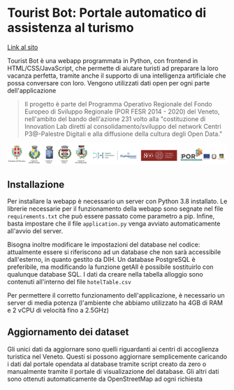 # Tourist Bot: Portale automatico di assistenza al turismo

[Link al sito](http://touristbot.app.digitalinnovationhubvicenza.it/)

Tourist Bot è una webapp programmata in Python, con frontend in HTML/CSS/JavaScript, che permette di aiutare turisti ad preparare la loro vacanza perfetta, tramite anche il supporto di una intelligenza artificiale che possa conversare con loro. Vengono utilizzati dati open per ogni parte dell'applicazione


> Il progetto è parte del Programma Operativo Regionale del Fondo Europeo di Sviluppo Regionale (POR FESR 2014 - 2020) del Veneto, nell'ambito del bando dell'azione 231 volto alla "costituzione di Innovation Lab diretti al consolidamento/sviluppo del network Centri P3@-Palestre Digitali e alla diffusione della cultura degli Open Data."

  ![](/static/assets/logos.png)
  

## Installazione
Per installare la webapp è necessario un server con Python 3.8 installato. Le librerie necessarie per il funzionamento della webapp sono segnate nel file `requirements.txt` che può essere passato come parametro a pip. Infine, basta impostare che il file `application.py` venga avviato automaticamente all'avvio del server.

Bisogna inoltre modificare le impostazioni del database nel codice: attualmente essere si riferiscono ad un database che non sarà accessibile dall'esterno, in quanto gestito da DIH. Un database PostgreSQL è preferibile, ma modificando la funzione getAll è possibile sostituirlo con qualunque database SQL. I dati da creare nella tabella alloggio sono contenuti all'interno del file `hotelTable.csv`

Per permettere il corretto funzionamento dell'applicazione, è necessario un server di media potenza (l'ambiente che abbiamo utilizzato ha 4GB di RAM e 2 vCPU di velocità fino a 2.5GHz)

## Aggiornamento dei dataset

Gli unici dati da aggiornare sono quelli riguardanti ai centri di accoglienza turistica nel Veneto. Questi si possono aggiornare semplicemente caricando i dati dal portale opendata al database tramite script creato da zero o manualmente tramite il portale di visualizazione del database. Gli altri dati sono ottenuti automaticamente da OpenStreetMap ad ogni richiesta
